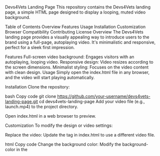 Devs4Vets Landing Page
This repository contains the Devs4Vets landing page, a simple HTML page designed to display a looping, muted video background.

Table of Contents
Overview
Features
Usage
Installation
Customization
Browser Compatibility
Contributing
License
Overview
The Devs4Vets landing page provides a visually appealing way to introduce users to the brand using a full-page, autoplaying video. It's minimalistic and responsive, perfect for a sleek first impression.

Features
Full-screen video background: Engages visitors with an autoplaying, looping video.
Responsive design: Video resizes according to the screen dimensions.
Minimalist styling: Focuses on the video content with clean design.
Usage
Simply open the index.html file in any browser, and the video will start playing automatically.

Installation
Clone the repository:

bash
Copy code
git clone https://github.com/your-username/devs4vets-landing-page.git
cd devs4vets-landing-page
Add your video file (e.g., launch.mp4) to the project directory.

Open index.html in a web browser to preview.

Customization
To modify the design or video settings:

Replace the video:
Update the <source> tag in index.html to use a different video file.

html
Copy code
<source src="your-video.mp4" type="video/mp4">
Change the background color:
Modify the background-color in the <style> section:

css
Copy code
background-color: #yourcolor;
Adjust layout or dimensions:
Customize CSS properties (e.g., width, height) in the <style> section to fit your needs.

Browser Compatibility
This page works on most modern browsers. If a browser doesn’t support the <video> element, the message Seu navegador não suporta o elemento de vídeo (Your browser does not support the video element) will be shown.

Contributing
Contributions are welcome! Please fork the repository, make your changes, and submit a pull request.

License
This project is licensed under the MIT License. See the LICENSE file for details.
